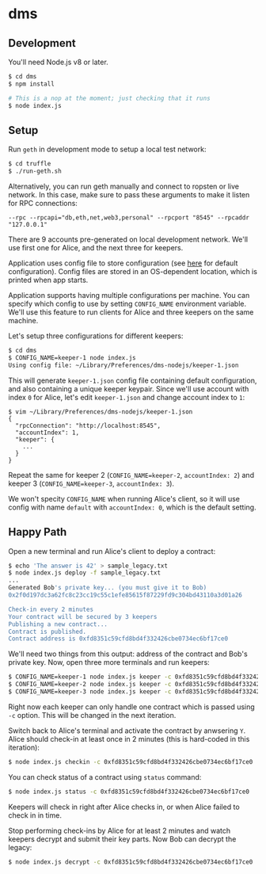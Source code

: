 # dms

## Development

You'll need Node.js v8 or later.

```sh
$ cd dms
$ npm install

# This is a nop at the moment; just checking that it runs
$ node index.js
```

## Setup

Run `geth` in development mode to setup a local test network:

```sh
$ cd truffle
$ ./run-geth.sh
```

Alternatively, you can run geth manually and connect to ropsten or live network. In this case, make sure to pass these arguments to make it listen for RPC connections:

```
--rpc --rpcapi="db,eth,net,web3,personal" --rpcport "8545" --rpcaddr "127.0.0.1"
```

There are 9 accounts pre-generated on local development network. We'll use first one for Alice, and the next three for keepers.

Application uses config file to store configuration (see [here](dms/src/config.js#L13) for default configuration). Config files are stored in an OS-dependent location, which is printed when app starts.

Application supports having multiple configurations per machine. You can specify which config to use by setting `CONFIG_NAME` environment variable. We'll use this feature to run clients for Alice and three keepers on the same machine.

Let's setup three configurations for different keepers:

```sh
$ cd dms
$ CONFIG_NAME=keeper-1 node index.js
Using config file: ~/Library/Preferences/dms-nodejs/keeper-1.json
```

This will generate `keeper-1.json` config file containing default configuration, and also containing a unique keeper keypair. Since we'll use account with index `0` for Alice, let's edit `keeper-1.json` and change account index to `1`:

```text
$ vim ~/Library/Preferences/dms-nodejs/keeper-1.json
{
  "rpcConnection": "http://localhost:8545",
  "accountIndex": 1,
  "keeper": {
    ...
  }
}
```

Repeat the same for keeper 2 (`CONFIG_NAME=keeper-2`, `accountIndex: 2`) and keeper 3 (`CONFIG_NAME=keeper-3`, `accountIndex: 3`).

We won't specity `CONFIG_NAME` when running Alice's client, so it will use config with name `default` with `accountIndex: 0`, which is the default setting.


## Happy Path

Open a new terminal and run Alice's client to deploy a contract:

```sh
$ echo 'The answer is 42' > sample_legacy.txt
$ node index.js deploy -f sample_legacy.txt
...
Generated Bob's private key... (you must give it to Bob)
0x2f0d197dc3a62fc8c23cc19c55c1efe85615f87229fd9c304bd43110a3d01a26

Check-in every 2 minutes
Your contract will be secured by 3 keepers
Publishing a new contract...
Contract is published.
Contract address is 0xfd8351c59cfd8bd4f332426cbe0734ec6bf17ce0

```

We'll need two things from this output: address of the contract and Bob's private key. Now, open three more terminals and run keepers:

```sh
$ CONFIG_NAME=keeper-1 node index.js keeper -c 0xfd8351c59cfd8bd4f332426cbe0734ec6bf17ce0
$ CONFIG_NAME=keeper-2 node index.js keeper -c 0xfd8351c59cfd8bd4f332426cbe0734ec6bf17ce0
$ CONFIG_NAME=keeper-3 node index.js keeper -c 0xfd8351c59cfd8bd4f332426cbe0734ec6bf17ce0
```

Right now each keeper can only handle one contract which is passed using `-c` option. This will be changed in the next iteration.

Switch back to Alice's terminal and activate the contract by anwsering `Y`. Alice should check-in at least once in 2 minutes (this is hard-coded in this iteration):

```sh
$ node index.js checkin -c 0xfd8351c59cfd8bd4f332426cbe0734ec6bf17ce0
```

You can check status of a contract using `status` command:

```sh
$ node index.js status -c 0xfd8351c59cfd8bd4f332426cbe0734ec6bf17ce0
```

Keepers will check in right after Alice checks in, or when Alice failed to check in in time.

Stop performing check-ins by Alice for at least 2 minutes and watch keepers decrypt and submit their key parts. Now Bob can decrypt the legacy:

```sh
$ node index.js decrypt -c 0xfd8351c59cfd8bd4f332426cbe0734ec6bf17ce0
```
